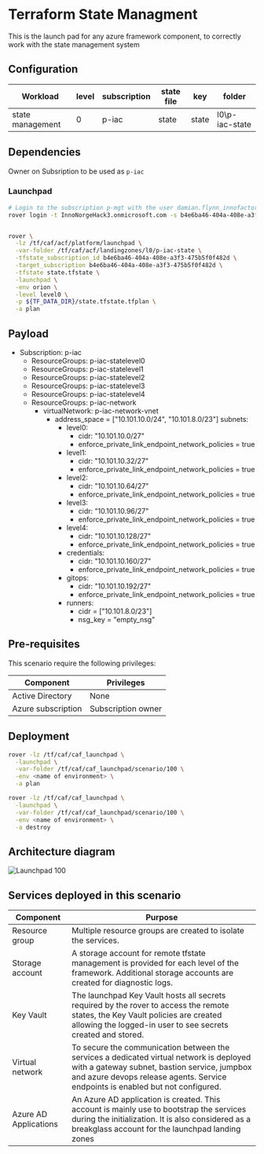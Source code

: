 
# Terraform State Managment

This is the launch pad for any azure framework component, to correctly work with the state management system

## Configuration

|Workload|level|subscription|state file|key|folder|
|---|---|---|---|---|---|
|state management|0|p-iac|state|state|l0\p-iac-state|

## Dependencies

Owner on Subsription to be used as `p-iac`


### Launchpad

```bash
# Login to the subscription p-mgt with the user damian.flynn_innofactor.com#EXT#@InnoNorgeHack3.onmicrosoft.com
rover login -t InnoNorgeHack3.onmicrosoft.com -s b4e6ba46-404a-408e-a3f3-475b5f0f482d


rover \
  -lz /tf/caf/acf/platform/launchpad \
  -var-folder /tf/caf/acf/landingzones/l0/p-iac-state \
  -tfstate_subscription_id b4e6ba46-404a-408e-a3f3-475b5f0f482d \
  -target_subscription b4e6ba46-404a-408e-a3f3-475b5f0f482d \
  -tfstate state.tfstate \
  -launchpad \
  -env orion \
  -level level0 \
  -p ${TF_DATA_DIR}/state.tfstate.tfplan \
  -a plan
```




## Payload

* Subscription: p-iac
  * ResourceGroups: p-iac-statelevel0
  * ResourceGroups: p-iac-statelevel1
  * ResourceGroups: p-iac-statelevel2
  * ResourceGroups: p-iac-statelevel3
  * ResourceGroups: p-iac-statelevel4
  * ResourceGroups: p-iac-network
    * virtualNetwork: p-iac-network-vnet
      - address_space = ["10.101.10.0/24", "10.101.8.0/23"]
        subnets:
        * level0:
          - cidr: "10.101.10.0/27"
          - enforce_private_link_endpoint_network_policies = true
        * level1:
          - cidr: "10.101.10.32/27"
          - enforce_private_link_endpoint_network_policies = true
        * level2:
          - cidr: "10.101.10.64/27"
          - enforce_private_link_endpoint_network_policies = true
        * level3:
          - cidr: "10.101.10.96/27"
          - enforce_private_link_endpoint_network_policies = true
        * level4:
          - cidr: "10.101.10.128/27"
          - enforce_private_link_endpoint_network_policies = true
        * credentials:
          - cidr: "10.101.10.160/27"
          - enforce_private_link_endpoint_network_policies = true
        * gitops:
          - cidr: "10.101.10.192/27"
          - enforce_private_link_endpoint_network_policies = true
        * runners:
          - cidr    = ["10.101.8.0/23"]
          - nsg_key = "empty_nsg"
      

## Pre-requisites

This scenario require the following privileges:

| Component          | Privileges         |
|--------------------|--------------------|
| Active Directory   | None               |
| Azure subscription | Subscription owner |

## Deployment

```bash
rover -lz /tf/caf/caf_launchpad \
  -launchpad \
  -var-folder /tf/caf/caf_launchpad/scenario/100 \
  -env <name of environment> \
  -a plan

rover -lz /tf/caf/caf_launchpad \
  -launchpad \
  -var-folder /tf/caf/caf_launchpad/scenario/100 \
  -env <name of environment> \
  -a destroy
```

## Architecture diagram
![Launchpad 100](../../documentation/img/launchpad-100.PNG)

## Services deployed in this scenario

| Component             | Purpose                                                                                                                                                                                                                    |
|-----------------------|----------------------------------------------------------------------------------------------------------------------------------------------------------------------------------------------------------------------------|
| Resource group        | Multiple resource groups are created to isolate the services.                                                                                                                                                              |
| Storage account       | A storage account for remote tfstate management is provided for each level of the framework. Additional storage accounts are created for diagnostic logs.                                                                  |
| Key Vault             | The launchpad Key Vault hosts all secrets required by the rover to access the remote states, the Key Vault policies are created allowing the logged-in user to see secrets created and stored.                             |
| Virtual network       | To secure the communication between the services a dedicated virtual network is deployed with a gateway subnet, bastion service, jumpbox and azure devops release agents. Service endpoints is enabled but not configured. |
| Azure AD Applications | An Azure AD application is created. This account is mainly use to bootstrap the services during the initialization. It is also considered as a breakglass account for the launchpad landing zones                          |
